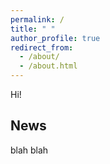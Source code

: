 ```yaml
---
permalink: /
title: " "
author_profile: true
redirect_from: 
  - /about/
  - /about.html
---
```


Hi!

## News
blah blah
